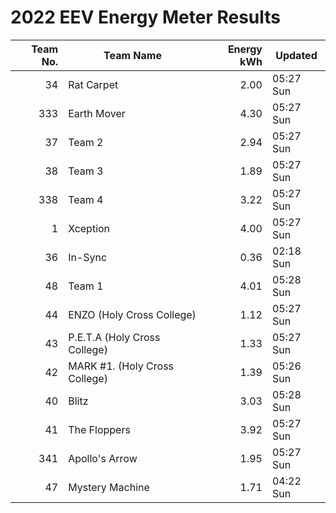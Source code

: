 # 2022 EEV Energy Meter Results
|Team No.|Team Name|Energy kWh|Updated|
|---:|---|---:|---|
|34|Rat Carpet|2.00|05:27 Sun|
|333|Earth Mover|4.30|05:27 Sun|
|37|Team 2|2.94|05:27 Sun|
|38|Team 3|1.89|05:27 Sun|
|338|Team 4|3.22|05:27 Sun|
|1|Xception|4.00|05:27 Sun|
|36|In-Sync|0.36|02:18 Sun|
|48|Team 1|4.01|05:28 Sun|
|44|ENZO (Holy Cross College)|1.12|05:27 Sun|
|43|P.E.T.A (Holy Cross College)|1.33|05:27 Sun|
|42|MARK #1. (Holy Cross College)|1.39|05:26 Sun|
|40|Blitz|3.03|05:28 Sun|
|41|The Floppers|3.92|05:27 Sun|
|341|Apollo's Arrow|1.95|05:27 Sun|
|47|Mystery Machine|1.71|04:22 Sun|
